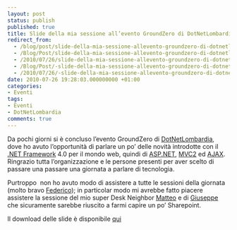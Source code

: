 ```yaml
---
layout: post
status: publish
published: true
title: Slide della mia sessione all’evento GroundZero di DotNetLombardia
redirect_from: 
  - /blog/post/slide-della-mia-sessione-allevento-groundzero-di-dotnetlombardia/
  - /Blog/Post/slide-della-mia-sessione-allevento-groundzero-di-dotnetlombardia/
  - /2010/07/26/slide-della-mia-sessione-allevento-groundzero-di-dotnetlombardia/
  - /Blog/Post/-slide-della-mia-sessione-allevento-groundzero-di-dotnetlombardia
  - /2010/07/26/-slide-della-mia-sessione-allevento-groundzero-di-dotnetlombardia
date: 2010-07-26 19:28:03.000000000 +01:00
categories:
- Eventi
tags:
- Eventi
- DotNetLombardia
comments: true
---
```

<p>Da pochi giorni si è concluso l’evento GroundZero di <a title="DotNetLombardia" href="http://dotnetlombardia.org/" rel="nofollow" target="_blank">DotNetLombardia</a>, dove ho avuto l’opportunità di parlare un po’ delle novità introdotte con il <a title=".NET Framework Search" href="http://www.imperugo.tostring.it/tags/archive/.net" target="_blank">.NET Framework</a> 4.0 per il mondo web, quindi di <a title="ASP.NET Category" href="http://www.tostring.it/categories/archive/asp.net" target="_blank">ASP.NET</a>, <a title="MVC Category" href="http://www.tostring.it/categories/archive/mvc" target="_blank">MVC2</a> ed <a title="AJAX Category" href="http://www.tostring.it/categories/archive/ajax" target="_blank">AJAX</a>.     <br />Ringrazio tutta l’organizzazione e le persone presenti per aver scelto di passare una passare una giornata a parlare di tecnologia.</p>  <p>Purtroppo&#160; non ho avuto modo di assistere a tutte le sessioni della giornata (molto bravo <a title="Il blog di Federico Degrandis" href="http://blogs.ugidotnet.org/federicoD/Default.aspx" rel="nofollow" target="_blank">Federico</a>); in particolar modo mi avrebbe fatto piacere assistere la sessione del mio super Desk Neighbor <a title="Matteo Pagani&#39;s Blog" href="http://qmatteoq.tostring.it/" rel="nofollow" target="_blank">Matteo</a> e di <a title="Giuseppe Marchi&#39;s Blog" href="http://www.peppedotnet.it/" rel="nofollow" target="_blank">Giuseppe</a> che sicuramente sarebbe riuscito a farmi capire un po’ Sharepoint.</p>  <p>   <div style="padding-bottom: 0px; margin: 0px; padding-left: 0px; padding-right: 0px; display: inline; float: none; padding-top: 0px" id="scid:fb3a1972-4489-4e52-abe7-25a00bb07fdf:63725590-f407-4647-b8f7-f1599609a75a" class="wlWriterEditableSmartContent"><p>Il download delle slide è disponibile <a href="http://tostring.it/UserFiles/imperugo/Sessione%20ASP.NET_2.pdf" target="_blank">qui</a></p></div></p>
